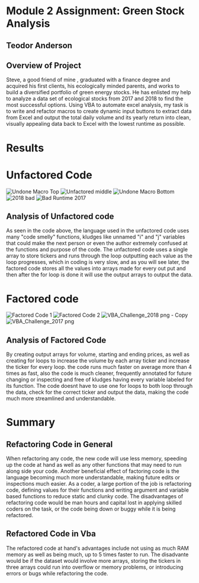 # **Module 2 Assignment: Green Stock Analysis**
## **Teodor Anderson**

## Overview of Project
	
Steve, a good friend of mine , graduated with a finance degree and acquired his first clients, his ecologically minded parents, and works to build a diversified portfolio of green energy stocks. He has enlisted my help to analyze a data set of ecological stocks from 2017 and 2018 to find the most successful options. Using VBA to automate excel analysis, my task is to write and refactor macros to create dynamic input buttons to extract data from Excel and  output the total daily volume and its yearly return into clean, visually appealing data back to Excel with the lowest runtime as possible.
  

# Results

# Unfactored Code
  ![Undone Macro Top](https://user-images.githubusercontent.com/116928193/204114534-3fc38e8a-1611-40e5-80cf-3c5851936d91.png)
  ![Unfactored middle](https://user-images.githubusercontent.com/116928193/204114538-cec944c7-a5c3-4d58-b4de-c2662dd512e1.png)
  ![Undone Macro Bottom](https://user-images.githubusercontent.com/116928193/204114545-cae4014f-ef0f-4d5b-b3ab-4387fd262125.png)
   ![2018 bad](https://user-images.githubusercontent.com/116928193/204114640-d485874b-9a72-407e-93e9-ac0792a788cb.png)
    ![Bad Runtime 2017](https://user-images.githubusercontent.com/116928193/204114647-6ba95194-499f-4c9a-933a-9450a6c839ca.png) 

## Analysis of Unfactored code

As seen in the code above, the language used in the unfactored code uses many "code smelly" functions, kludges like unnamed "i" and "j" variables that could make the next person or even the author extremely confused at the functions and purpose of the code. The unfactored code uses a single array to store tickers and runs through the loop outputting each value as the loop progresses, which in coding is very slow, and as you will see later, the factored code stores all the values into arrays made for every out put and then after the for loop is done it will use the output arrays to output the data.
	
	
  # Factored code
![Factored Code 1](https://user-images.githubusercontent.com/116928193/204118413-ef371572-6af0-42c5-9b0c-bb3af88fdfa1.png)
![Factored Code 2](https://user-images.githubusercontent.com/116928193/204118423-cea91d19-ed33-4ceb-8596-f41d11d6c1c3.png)
![VBA_Challenge_2018 png - Copy](https://user-images.githubusercontent.com/116928193/204118429-ee5b604c-a36f-4040-8076-15c2edf7be88.png)
![VBA_Challenge_2017 png](https://user-images.githubusercontent.com/116928193/204118432-d9ea24aa-f6a8-4d61-84c8-15c907ea353d.png)


  ## Analysis of Factored Code
By creating output arrays for volume, starting and ending prices, as well as creating for loops to increase the volume by each array ticker and increase the ticker for every loop. the code runs much faster on average more than 4 times as fast, also the code is much cleaner, frequently annotated for future changing or inspecting and free of kludges having every variable labeled for its function. The code doesnt have to use one for loops to both loop through the data, check for the correct ticker and output the data, making the code much more streamlined and understandable.
 
# Summary

## Refactoring Code in General

When refactoring any code, the new code will use less memory, speeding up the code at hand as well as any other functions that may need to run along side your code. Another beneficial effect of factoring code is the language becoming much more understandable, making future edits or inspections much easier. As a coder, a large portion of the job is refactoring code, defining values for their functions and writing argument and variable based functions to reduce static and clunky code. 
The disadvantages of refactoring code would be man hours and capital lost in applying skilled coders on the task, or the code being down or buggy while it is being refactored.


## Refactored Code in Vba
  
The refactored code at hand's advantages include not using as much RAM memory as well as being much, up to 5 times faster to run.
The disadvante would be if the dataset would involve more arrays, storing the tickers in three arrays could run into overflow or memory problems, or introducing errors or bugs while refactoring the code.
